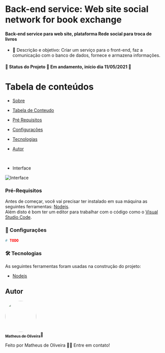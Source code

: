 # Back-end service: Web site social network for book exchange

#### Back-end service para web site, plataforma Rede social para troca de livros

- 💬 Descrição e objetivo: Criar um serviço para o front-end, faz a comunicação com o banco de dados, fornece e armazena informações.

#### 🚧 Status do Projeto 🚀 Em andamento, início dia 11/05/2021 🚧

# Tabela de conteúdos

<!--ts-->

- [Sobre](#Descrição)
- [Tabela de Conteudo](#tabela-de-conteudo)
- [Pré Requisitos](#pre-requisitos)
- [Configurações](#Configurações)
- [Tecnologias](#tecnologias)
- [Autor](#autor)
  <!--te-->
  <br>

- Interface

![Interface](WIP)

### Pré-Requisitos

Antes de começar, você vai precisar ter instalado em sua máquina as seguintes ferramentas:
[Nodejs](https://nodejs.org/en/).<br>
Além disto é bom ter um editor para trabalhar com o código como o [Visual Studio Code](https://code.visualstudio.com/).

### 🎲 Configurações

```bash
# TODO

```

### 🛠 Tecnologias

As seguintes ferramentas foram usadas na construção do projeto:

- [Nodejs](https://nodejs.org/en/)

## Autor

<a href="https://www.linkedin.com/in/matheus-de-oliveira-teles-da-silva-a83300154/">
<img style="border-radius: 50%;" src="https://media-exp1.licdn.com/dms/image/C4D03AQEN5MndpcR7Rg/profile-displayphoto-shrink_200_200/0/1613396219696?e=1626307200&v=beta&t=nmXKQ72UNHTEQtAwcbzL3oEs5e-W-I5k10lVxFfF9uQ" width="100px;" alt=""/>
<br/>
<sub><b>Matheus de Oliveira</b></sub></a>🚀

Feito por Matheus de Oliveira 👋🏽 Entre em contato!
